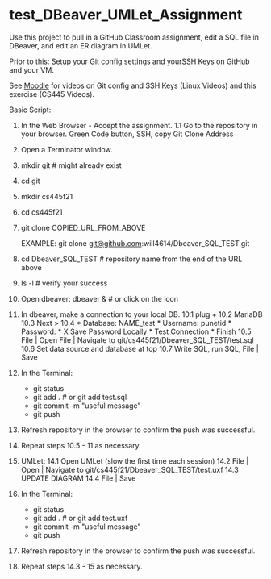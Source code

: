 # test_DBeaver_UMLet_Assignment

Use this project to pull in a GitHub Classroom assignment, edit a SQL file in DBeaver, and edit an ER diagram in UMLet.

Prior to this: Setup your Git config settings and yourSSH Keys on GitHub and your VM.

See [Moodle](moodle.pacificu.edu) for videos on Git config and SSH Keys (Linux Videos) and this exercise (CS445 Videos).

Basic Script:

1. In the Web Browser - Accept the assignment.
1.1 Go to the repository in your browser.  Green Code button, SSH, copy Git Clone Address

2. Open a Terminator window.

3. mkdir git # might already exist

3. cd git

4. mkdir cs445f21

5. cd cs445f21

6. git clone COPIED_URL_FROM_ABOVE
	
	EXAMPLE:
   git clone git@github.com:will4614/Dbeaver_SQL_TEST.git

7. cd Dbeaver_SQL_TEST # repository name from the end of the URL above

8. ls -l # verify your success

9. Open dbeaver:
	dbeaver & # or click on the icon
	
10. In dbeaver, make a connection to your local DB.
	10.1 plug +
	10.2 MariaDB
	10.3 Next >
	10.4 
		* Database: NAME_test
		* Username: punetid
		* Password: <secret password>
		* X Save Password Locally
		* Test Connection
		* Finish
	10.5 File | Open File | Navigate to git/cs445f21/Dbeaver_SQL_TEST/test.sql
	10.6 Set data source and database at top
	10.7 Write SQL, run SQL, File | Save

11.	In the Terminal:
	* git status
	* git add .  # or git add test.sql
	* git commit -m "useful message"
	* git push
	
12. Refresh repository in the browser to confirm the push was successful.

13. Repeat steps 10.5 - 11 as necessary.

14. UMLet:
	14.1 Open UMLet (slow the first time each session)
	14.2 File | Open | Navigate to git/cs445f21/Dbeaver_SQL_TEST/test.uxf
	14.3 UPDATE DIAGRAM
	14.4 File | Save

15.	In the Terminal:
	* git status
	* git add .  # or git add test.uxf
	* git commit -m "useful message"
	* git push

16. Refresh repository in the browser to confirm the push was successful.

13. Repeat steps 14.3 - 15 as necessary.
